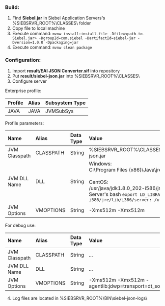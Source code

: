 ### Build:

1. Find **Siebel.jar** in Siebel Application Servers's %SIEBSRVR_ROOT%\CLASSES\ folder
2. Copy file to local machine
3. Execute command: `mvnw install:install-file -Dfile=<path-to-Siebel.jar> -DgroupId=com.siebel -DartifactId=siebel-jar -Dversion=1.0.0 -Dpackaging=jar`
4. Execute command: `mvnw clean package`

### Configuration:

1. Import **result/EAI JSON Converter.sif** into repository
2. Put **result/siebel-json.jar** into %SIEBSRVR_ROOT%\CLASSES\
3. Configure server

Enterprise profile:

| Profile | Alias | Subsystem Type |
| :------ |:----- | :------------- |
| JAVA    | JAVA  | JVMSubSys      |

Profile parameters:

| Name          | Alias     | Data Type | Value                                                                                                                                                                                                                                                                                   |
| :------------ | :-------- | :-------- | :-------------------------------------------------------------------------------------------------------------------------------------------------------------------------------------------------------------------------------------------------------------------------------------- |
| JVM Classpath | CLASSPATH | String    | %SIEBSRVR_ROOT%\CLASSES\Siebel.jar;%SIEBSRVR_ROOT%\CLASSES\siebel-json.jar                                                                                                                                                                                                              |
| JVM DLL Name  | DLL       | String    | Windows:<br>C:\Program Files (x86)\Java\jre1.8.0_211\bin\client\jvm.dll<br><br>CentOS:<br>/usr/java/jdk1.8.0_202-i586/jre/lib/i386/server/libjvm.so<br>Server's bash `export LD_LIBRARY_PATH=/usr/java/jdk1.8.0_202-i586/jre/lib/i386/server: /usr/java/jdk1.8.0_202-i586/jre/lib/i386` |
| JVM Options   | VMOPTIONS | String    | -Xms512m -Xmx512m                                                                                                                                                                                                                                                                       |

For debug use:

| Name          | Alias     | Data Type | Value                                                                                 |
| :------------ | :-------- | :-------- | :------------------------------------------------------------------------------------ |
| JVM Classpath | CLASSPATH | String    | ...                                                                                   |
| JVM DLL Name  | DLL       | String    | ...                                                                                   |
| JVM Options   | VMOPTIONS | String    | -Xms512m -Xmx512m  -agentlib:jdwp=transport=dt_socket,server=y,suspend=n,address=7896 |

4. Log files are located in %SIEBSRVR_ROOT%\BIN\siebel-json-logs\
